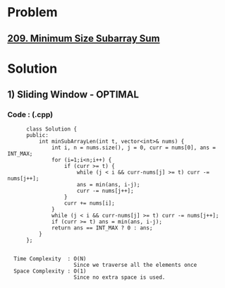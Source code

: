 # Problem

## [209. Minimum Size Subarray Sum](https://leetcode.com/problems/minimum-size-subarray-sum/)
 

# Solution 

## 1) Sliding Window - OPTIMAL

       
      
      
   ### Code : (.cpp)
    
          class Solution {
          public:
              int minSubArrayLen(int t, vector<int>& nums) {
                  int i, n = nums.size(), j = 0, curr = nums[0], ans = INT_MAX;
                  for (i=1;i<n;i++) {
                      if (curr >= t) {
                          while (j < i && curr-nums[j] >= t) curr -= nums[j++];
                          ans = min(ans, i-j);
                          curr -= nums[j++];
                      }
                      curr += nums[i];
                  }
                  while (j < i && curr-nums[j] >= t) curr -= nums[j++];
                  if (curr >= t) ans = min(ans, i-j);
                  return ans == INT_MAX ? 0 : ans;
              }
          };

 
      Time Complexity  : O(N) 
                         Since we traverse all the elements once
      Space Complexity : O(1)
                         Since no extra space is used.
